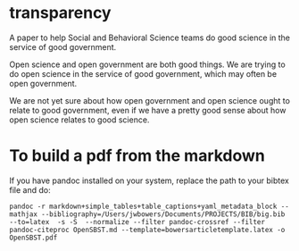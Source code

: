 # transparency

A paper to help Social and Behavioral Science teams do good science in the service of good government.

Open science and open government are both good things. We are trying to do open
science in the service of good government, which may often be open government. 

We are not yet sure about how open government and open science ought to relate
to good government, even if we have a pretty good sense about how open science
relates to good science.

# To build a pdf from the markdown

If you have pandoc installed on your system, replace the path to your bibtex file and do:

```
pandoc -r markdown+simple_tables+table_captions+yaml_metadata_block --mathjax --bibliography=/Users/jwbowers/Documents/PROJECTS/BIB/big.bib --to=latex  -s -S  --normalize --filter pandoc-crossref --filter pandoc-citeproc OpenSBST.md --template=bowersarticletemplate.latex -o OpenSBST.pdf
```

